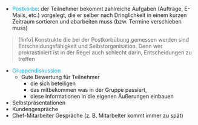 - <span style="color:rgb(0, 176, 240)">Postkörbe</span>: der Teilnehmer bekommt zahlreiche Aufgaben (Aufträge, E-Mails, etc.) vorgelegt, die er selber nach Dringlichkeit in einem kurzen Zeitraum sortieren und abarbeiten muss (bzw. Termine verschieben muss)

> [!info] 
> Konstrukte die bei der Postkorbübung gemessen werden sind Entscheidungsfähigkeit und Selbstorganisation. Denn wer prokrastiniert ist in der Regel auch schlecht darin, Entscheidungen zu treffen





- <span style="color:rgb(0, 176, 240)">Gruppendiskussion</span>
	- Gute Bewertung für Teilnehmer
		- die sich beteiligen
		- das mitbekommen was in der Gruppe passiert, 
		- diese Informationen in die eigenen Äußerungen einbauen
- Selbstpräsentationen
- Kundengespräche
- Chef-Mitarbeiter Gespräche (z. B. Mitarbeiter kommt immer zu spät)


